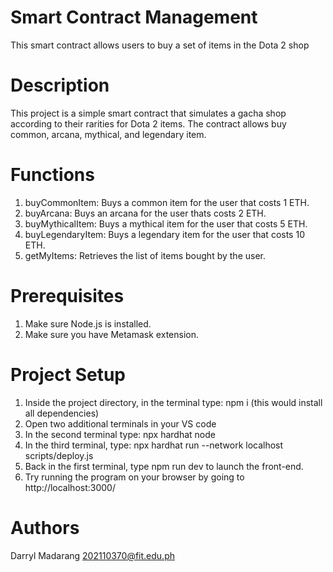 # Smart Contract Management

This smart contract allows users to buy a set of items in the Dota 2 shop

# Description
This project is a simple smart contract that simulates a gacha shop according to their rarities for Dota 2 items. The contract allows buy common, arcana, mythical, and legendary item.

# Functions

1. buyCommonItem: Buys a common item for the user that costs 1 ETH.
2. buyArcana: Buys an arcana for the user thats costs 2 ETH.
3. buyMythicalItem: Buys a mythical item for the user that costs 5 ETH.
4. buyLegendaryItem: Buys a legendary item for the user that costs 10 ETH.
5. getMyItems: Retrieves the list of items bought by the user.

# Prerequisites

1. Make sure Node.js is installed.
2. Make sure you have Metamask extension.

# Project Setup

1. Inside the project directory, in the terminal type: npm i (this would install all dependencies)
2. Open two additional terminals in your VS code
3. In the second terminal type: npx hardhat node
4. In the third terminal, type: npx hardhat run --network localhost scripts/deploy.js
5. Back in the first terminal, type npm run dev to launch the front-end.
6. Try running the program on your browser by going to http://localhost:3000/

# Authors

Darryl Madarang 202110370@fit.edu.ph
